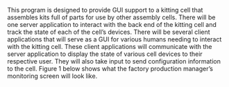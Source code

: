 This program is designed to provide GUI support to a kitting cell that assembles kits full of parts for use
 by other assembly cells.  There will be one server application to interact with the back end of the kitting
 cell and track the state of each of the cell’s devices.  There will be several client applications that will
 serve as a GUI for various humans needing to interact with the kitting cell.  These client applications will
 communicate with the server application to display the state of various cell devices to their respective 
user.  They will also take input to send configuration information to the cell. Figure 1 below shows what the
 factory production manager’s monitoring screen will look like.

